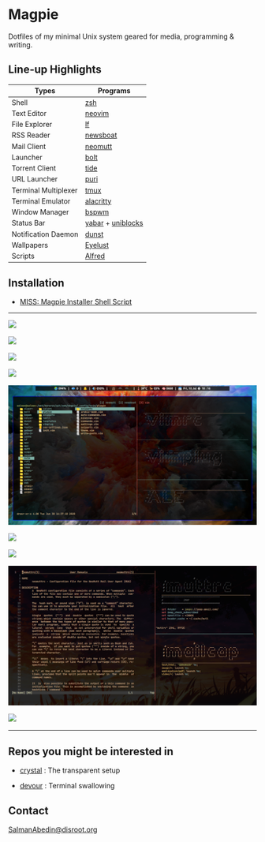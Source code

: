 # Magpie

Dotfiles of my minimal Unix system geared for media, programming & writing.

## Line-up Highlights

| Types                | Programs                                                                                                |
| -------------------- | ------------------------------------------------------------------------------------------------------- |
| Shell                | [zsh](http://www.zsh.org/)                                                                              |
| Text Editor          | [neovim](https://github.com/neovim/neovim)                                                              |
| File Explorer        | [lf](https://github.com/gokcehan/lf)                                                                    |
| RSS Reader           | [newsboat](https://github.com/newsboat/newsboat)                                                        |
| Mail Client          | [neomutt](https://github.com/neomutt/neomutt)                                                           |
| Launcher             | [bolt](https://github.com/salman-abedin/bolt)                                                           |
| Torrent Client       | [tide](https://github.com/salman-abedin/tide)                                                           |
| URL Launcher         | [puri](https://github.com/salman-abedin/puri)                                                           |
| Terminal Multiplexer | [tmux](https://github.com/tmux/tmux)                                                                    |
| Terminal Emulator    | [alacritty](https://github.com/alacritty/alacritty)                                                     |
| Window Manager       | [bspwm](https://github.com/baskerville/bspwm)                                                           |
| Status Bar           | [yabar](https://github.com/koekeishiya/yabai) + [uniblocks](https://github.com/salman-abedin/uniblocks) |
| Notification Daemon  | [dunst](https://github.com/dunst-project/dunst)                                                         | Notification Daemon | [dunst](https://github.com/dunst-project/dunst) |
| Wallpapers           | [Eyelust](https://github.com/salman-abedin/eyelust)                                                     |
| Scripts              | [Alfred](https://github.com/salman-abedin/alfred)                                                       |

## Installation

-  [MISS: Magpie Installer Shell Script](https://github.com/salman-abedin/miss)

---

![](https://cloud.disroot.org/s/KC3TTZdzW4dpBBx/preview)

![](https://cloud.disroot.org/s/YHjELDteXdqYdqn/preview)

![](https://cloud.disroot.org/s/DNQmrBn5B2b56zP/preview)

![](https://cloud.disroot.org/s/QDigqQjTKe42dGa/preview)

![](.local/share/preview/vim.png)

![](https://cloud.disroot.org/s/t258xjFrkm5fF9Q/preview)

![](https://cloud.disroot.org/s/Gq69DEEcr9xJxNb/preview)

![](.local/share/preview/mutt.png)

![](https://cloud.disroot.org/s/tBFxaXaL8CWqSQE/preview)

---

## Repos you might be interested in

-  [crystal](https://github.com/salman-abedin/crystal)
   : The transparent setup

-  [devour](https://github.com/salman-abedin/devour)
   : Terminal swallowing

## Contact

SalmanAbedin@disroot.org

